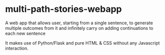 # multi-path-stories-webapp
A web app that allows user, starting from a single sentence, to generate multiple outcomes from it and infinitely carry on adding continuations to each new sentence


It makes use of Python/Flask and pure HTML & CSS without any Javascript interaction.
